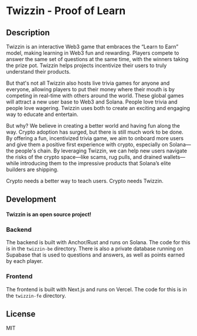 # Twizzin - Proof of Learn

## Description

Twizzin is an interactive Web3 game that embraces the “Learn to Earn” model, making learning in Web3 fun and rewarding. Players compete to answer the same set of questions at the same time, with the winners taking the prize pot. Twizzin helps projects incentivize their users to truly understand their products.

But that's not all
Twizzin also hosts live trivia games for anyone and everyone, allowing players to put their money where their mouth is by competing in real-time with others around the world. These global games will attract a new user base to Web3 and Solana. People love trivia and people love wagering. Twizzin uses both to create an exciting and engaging way to educate and entertain.

But why?
We believe in creating a better world and having fun along the way. Crypto adoption has surged, but there is still much work to be done. By offering a fun, incentivized trivia game, we aim to onboard more users and give them a positive first experience with crypto, especially on Solana—the people's chain. By leveraging Twizzin, we can help new users navigate the risks of the crypto space—like scams, rug pulls, and drained wallets—while introducing them to the impressive products that Solana’s elite builders are shipping.

Crypto needs a better way to teach users. Crypto needs Twizzin.

## Development

#### Twizzin is an open source project!

### Backend

The backend is built with Anchor/Rust and runs on Solana. The code for this is in the `twizzin-be` directory. There is also a private database running on Supabase that is used to questions and answers, as well as points earned by each player.

### Frontend

The frontend is built with Next.js and runs on Vercel. The code for this is in the `twizzin-fe` directory.

## License

MIT
